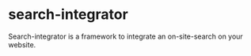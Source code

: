 # search-integrator
Search-integrator is a framework to integrate an on-site-search on your website.